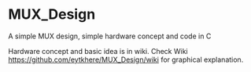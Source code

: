 # MUX_Design
A simple MUX design, simple hardware concept and code in C

Hardware concept and basic idea is in wiki.
Check Wiki https://github.com/eytkhere/MUX_Design/wiki for graphical explanation.

